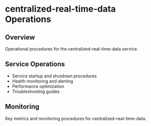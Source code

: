 # centralized-real-time-data Operations

## Overview
Operational procedures for the centralized-real-time-data service.

## Service Operations
- Service startup and shutdown procedures
- Health monitoring and alerting
- Performance optimization
- Troubleshooting guides

## Monitoring
Key metrics and monitoring procedures for centralized-real-time-data.
